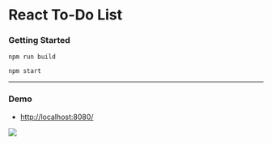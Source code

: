 # React To-Do List

### Getting Started

```
npm run build
```

```
npm start
```

***

### Demo

* [http://localhost:8080/](http://localhost:8080/)

![](https://trello-attachments.s3.amazonaws.com/57f34a17c4df1f5697380f69/425x489/3d96d793974e2489019e9ded75cab021/upload_13_12_2016_at_22_32_04.png)
